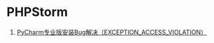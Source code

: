 # PHPStorm

1. [PyCharm专业版安装Bug解决（EXCEPTION_ACCESS_VIOLATION）](https://blog.csdn.net/qq_40440460/article/details/105787865)
